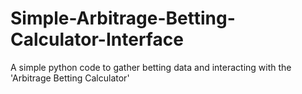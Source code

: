 # Simple-Arbitrage-Betting-Calculator-Interface
A simple python code to gather betting data and interacting with the 'Arbitrage Betting Calculator'

